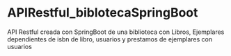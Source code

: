 # APIRestful_biblotecaSpringBoot
API Restful creada con SpringBoot de una biblioteca con Libros, Ejemplares dependientes de isbn de libro, usuarios y prestamos de ejemplares con usuarios

